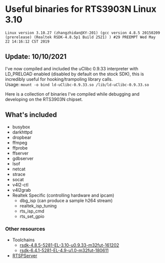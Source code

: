 # Useful binaries for RTS3903N Linux 3.10
`Linux version 3.10.27 (zhangzhidan@XY-201) (gcc version 4.8.5 20150209 (prerelease) (Realtek RSDK-4.8.5p1 Build 2521) ) #29 PREEMPT Wed May 22 14:16:12 CST 2019
`

## Update: 10/10/2021
I've now compiled and included the uClibc 0.9.33 interpreter with LD_PRELOAD enabled (disabled by default on the stock SDK), this is incredibly useful for hooking/trampoling library calls.\
Usage: `mount -o bind ld-uClibc-0.9.33.so /lib/ld-uClibc-0.9.33.so`

Here is a collection of binaries I've compiled while debugging and developing on the RTS3903N chipset.
## What's included
- busybox
- darkhttpd
- dropbear
- ffmpeg
- ffprobe
- ffserver
- gdbserver
- lsof
- netcat
- strace
- socat
- v4l2-ctl
- v4l2grab
- Realtek Specific (controlling hardware and ipcam)
    - dbg_isp (can produce a sample h264 stream)
    - realtek_isp_tuning
    - rts_isp_cmd
    - rts_set_gpio

### Other resources
- Toolchains
    - [rsdk-4.8.5-5281-EL-3.10-u0.9.33-m32fut-161202](https://github.com/cjj25/RTS3903N-rsdk-4.8.5-5281)
    - [rsdk-6.4.1-5281-EL-4.9-u1.0-m32fut-180611](https://github.com/cjj25/RTS3903N-rsdk-4.8.5-5281)
- [RTSPServer](https://github.com/cjj25/Yi-RTS3903N-RTSPServer)

